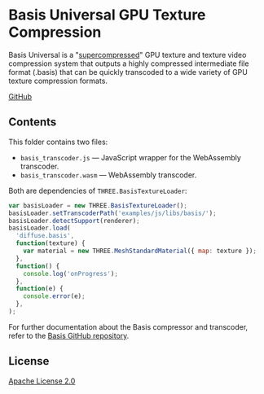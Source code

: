 # Basis Universal GPU Texture Compression

Basis Universal is a "[supercompressed](http://gamma.cs.unc.edu/GST/gst.pdf)"
GPU texture and texture video compression system that outputs a highly
compressed intermediate file format (.basis) that can be quickly transcoded to
a wide variety of GPU texture compression formats.

[GitHub](https://github.com/BinomialLLC/basis_universal)

## Contents

This folder contains two files:

- `basis_transcoder.js` — JavaScript wrapper for the WebAssembly transcoder.
- `basis_transcoder.wasm` — WebAssembly transcoder.

Both are dependencies of `THREE.BasisTextureLoader`:

```js
var basisLoader = new THREE.BasisTextureLoader();
basisLoader.setTranscoderPath('examples/js/libs/basis/');
basisLoader.detectSupport(renderer);
basisLoader.load(
  'diffuse.basis',
  function(texture) {
    var material = new THREE.MeshStandardMaterial({ map: texture });
  },
  function() {
    console.log('onProgress');
  },
  function(e) {
    console.error(e);
  },
);
```

For further documentation about the Basis compressor and transcoder, refer to
the [Basis GitHub repository](https://github.com/BinomialLLC/basis_universal).

## License

[Apache License 2.0](https://github.com/BinomialLLC/basis_universal/blob/master/LICENSE)
